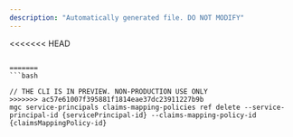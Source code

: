 ```yaml
---
description: "Automatically generated file. DO NOT MODIFY"
---
```


<<<<<<< HEAD
```cli

=======
```bash

// THE CLI IS IN PREVIEW. NON-PRODUCTION USE ONLY
>>>>>>> ac57e61007f395881f1814eae37dc23911227b9b
mgc service-principals claims-mapping-policies ref delete --service-principal-id {servicePrincipal-id} --claims-mapping-policy-id {claimsMappingPolicy-id}

```